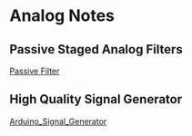 # Analog Notes

## Passive Staged Analog Filters

[Passive Filter](./PassiveFilter/passive_filter.ipynb)

## High Quality Signal Generator

[Arduino_Signal_Generator](./SignalGenerator/README.md)
